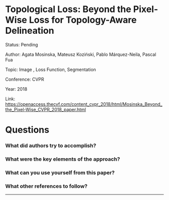 # Topological Loss: Beyond the Pixel-Wise Loss for Topology-Aware Delineation
Status: Pending

Author: Agata Mosinska, Mateusz Koziński, Pablo Márquez-Neila, Pascal Fua

Topic: Image , Loss Function, Segmentation

Conference: CVPR

Year: 2018

Link: https://openaccess.thecvf.com/content_cvpr_2018/html/Mosinska_Beyond_the_Pixel-Wise_CVPR_2018_paper.html

# Questions

### What did authors try to accomplish?

### What were the key elements of the approach?

### What can you use yourself from this paper?

### What other references to follow?

---
